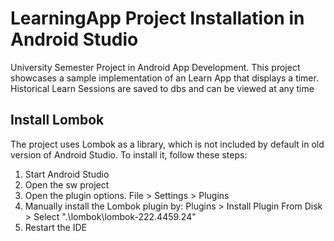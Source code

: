 # LearningApp Project Installation in Android Studio

University Semester Project in Android App Development.
This project showcases a sample implementation of an Learn App that displays a timer.
Historical Learn Sessions are saved to dbs and can be viewed at any time

## Install Lombok
The project uses Lombok as a library, which is not included by default in old version of Android Studio.
To install it, follow these steps:
1. Start Android Studio
2. Open the sw project
3. Open the plugin options. File > Settings > Plugins
4. Manually install the Lombok plugin by: Plugins > Install Plugin From Disk > Select ".\lombok\lombok-222.4459.24"
5. Restart the IDE
